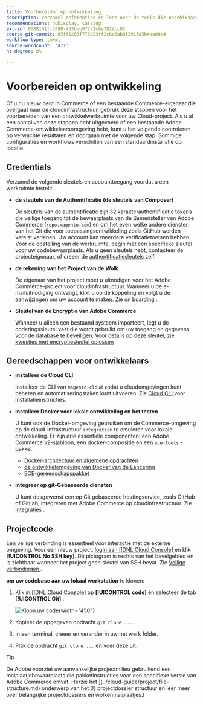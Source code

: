 ```yaml
---
title: Voorbereiden op ontwikkeling
description: Verzamel referenties en leer over de tools die beschikbaar zijn om een ontwikkelwerkruimte in te stellen voor gebruik met uw Commerce op een cloud-infrastructuurproject.
recommendations: noDisplay, catalog
exl-id: 8f88161f-3580-453b-b977-2c6e3824cc02
source-git-commit: 85ff1283f773823ff2c6e6ab8f391fd5b4aa00e4
workflow-type: tm+mt
source-wordcount: '471'
ht-degree: 0%

---
```


# Voorbereiden op ontwikkeling

Of u nu nieuw bent in Commerce of een bestaande Commerce-eigenaar die overgaat naar de cloudinfrastructuur, gebruik deze stappen voor het voorbereiden van een ontwikkelwerkruimte voor uw Cloud-project. Als u al een aantal van deze stappen hebt uitgevoerd of een bestaande Adobe Commerce-ontwikkelaarsomgeving hebt, kunt u het volgende controleren op verwachte resultaten en doorgaan met de volgende stap. Sommige configuraties en workflows verschillen van een standaardinstallatie op locatie.

## Credentials

Verzamel de volgende sleutels en accounttoegang voordat u een werkruimte instelt:

- **de sleutels van de Authentificatie (de sleutels van Composer)**

  De sleutels van de authentificatie zijn 32 karakterauthentificatie tokens die veilige toegang tot de bewaarplaats van de Samensteller van Adobe Commerce (`repo.magento.com`) en om het even welke andere diensten van het Git die voor toepassingsontwikkeling zoals GitHub worden vereist verlenen. Uw account kan meerdere verificatietoetsen hebben. Voor de opstelling van de werkruimte, begin met één specifieke sleutel voor uw codebewaarplaats. Als u geen sleutels hebt, contacteer de projecteigenaar, of creeer de [ authentificatiesleutels ](../cloud-guide/development/authentication-keys.md) zelf.

- **de rekening van het Project van de Wolk**

  De eigenaar van het project moet u uitnodigen voor het Adobe Commerce-project voor cloudinfrastructuur. Wanneer u de e-mailuitnodiging ontvangt, klikt u op de koppeling en volgt u de aanwijzingen om uw account te maken. Zie [ on boarding ](onboarding.md).

- **Sleutel van de Encryptie van Adobe Commerce**

  Wanneer u alleen een bestaand systeem importeert, legt u de coderingssleutel vast die wordt gebruikt om uw toegang en gegevens voor de database te beveiligen. Voor details op deze sleutel, zie [ kwesties met encryptiesleutel oplossen ](https://experienceleague.adobe.com/docs/commerce-knowledge-base/kb/troubleshooting/miscellaneous/resolve-issues-with-encryption-key.html)

## Gereedschappen voor ontwikkelaars

- **installeer de Cloud CLI**

  Installeer de CLI van `magento-cloud` zodat u cloudomgevingen kunt beheren en automatiseringstaken kunt uitvoeren. Zie [ Cloud CLI ](../cloud-guide/dev-tools/cloud-cli-overview.md) voor installatieinstructies.

- **installeer Docker voor lokale ontwikkeling en het testen**

  U kunt ook de Docker-omgeving gebruiken om de Commerce-omgeving op de cloud-infrastructuur `integration` te emuleren voor lokale ontwikkeling. Er zijn drie essentiële componenten: een Adobe Commerce v2-sjabloon, een docker-compositie en een `ece-tools` -pakket.

   - [Docker-architectuur en algemene opdrachten](../cloud-guide/dev-tools/cloud-docker.md)
   - [ de ontwikkelomgeving van Docker van de Lancering ](https://developer.adobe.com/commerce/cloud-tools/docker/setup/)
   - [ECE-gereedschapspakket](../cloud-guide/dev-tools/package-overview.md)

- **integreer op git-Gebaseerde diensten**

  U kunt desgewenst een op Git gebaseerde hostingservice, zoals GitHub of GitLab, integreren met Adobe Commerce op cloudinfrastructuur. Zie [ Integraties ](../cloud-guide/integrations/overview.md).

## Projectcode

Een veilige verbinding is essentieel voor interactie met de externe omgeving. Voor een nieuw project, [ login aan  [!DNL Cloud Console] ](https://console.adobecommerce.com) en klik **[!UICONTROL No SSH key]**. Dit pictogram is rechts van het bevelgebied en is zichtbaar wanneer het project geen sleutel van SSH bevat. Zie [ Veilige verbindingen ](../cloud-guide/development/secure-connections.md#add-an-ssh-public-key-to-your-account).

**om uw codebase aan uw lokaal werkstation** te klonen:

1. Klik in [[!DNL Cloud Console] ](https://console.adobecommerce.com) op **[!UICONTROL code]** en selecteer de tab **[!UICONTROL Git]** .

   ![ Kloon uw code ](../assets/ui-git-code.png){width="450"}

1. Kopieer de opgegeven opdracht `git clone ...` .

1. In een terminal, creeer en verander in uw het werk folder.

1. Plak de opdracht `git clone ...` en voer deze uit.

>[!TIP]
>
>De Adobe voorziet uw aanvankelijke projectmilieu gebruikend een malplaatjebewaarplaats die pakketinstructies voor een specifieke versie van Adobe Commerce omvat. Herzie het ](../cloud-guide/project/file-structure.md) onderwerp van het 0} projectdossier structuur en leer meer over belangrijke projectdossiers en wolkenmalplaatjes.[
